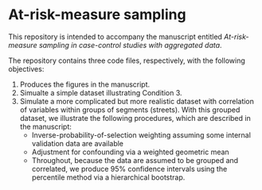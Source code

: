 # At-risk-measure sampling
This repository is intended to accompany the manuscript entitled *At-risk-measure sampling in case-control studies with aggregated data*.

The repository contains three code files, respectively, with the following objectives:
1. Produces the figures in the manuscript.
2. Simualte a simple dataset illustrating Condition 3.
3. Simulate a more complicated but more realistic dataset with correlation of variables within groups of segments (streets). With this grouped dataset, we illustrate the following procedures, which are described in the manuscript:
    + Inverse-probability-of-selection weighting assuming some internal validation data are available
    + Adjustment for confounding via a weighted geometric mean
    + Throughout, because the data are assumed to be grouped and correlated, we produce 95% confidence intervals using the percentile method via a hierarchical bootstrap.


